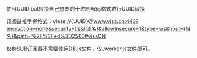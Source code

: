 使用UUID.bat转换自己想要的十进制解码格式进行UUID替换

订阅链接手搓格式：vless://{UUID}@www.visa.cn:443?encryption=none&security=tls&{域名}&allowInsecure=1&type=ws&host={域名}&path=%2F%3Fed%3D2560#visaCN

仅套SUB订阅器不需要使用DB.js文件，仅_worker.js文件即可。
